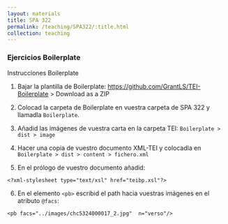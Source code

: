 ```yaml
---
layout: materials
title: SPA 322
permalink: /teaching/SPA322/:title.html
collection: teaching
---
```


### Ejercicios Boilerplate Instrucciones Boilerplate1. Bajar la plantilla de Boilerplate: <https://github.com/GrantLS/TEI-Boilerplate> > Download as a ZIP2. Colocad la carpeta de Boilerplate en vuestra carpeta de SPA 322 y llamadla `Boilerplate`.3. Añadid las imágenes de vuestra carta en la carpeta TEI: `Boilerplate > dist > image` 4. Hacer una copia de vuestro documento XML-TEI y colocadla en `Boilerplate > dist > content > fichero.xml`5. En el prólogo de vuestro documento añadid: `<?xml-stylesheet type="text/xsl" href="teibp.xsl"?>`6. En el elemento `<pb>` escribid el path hacia vuestras imágenes en el atributo `@facs`: `<pb facs="../images/chc5324000017_2.jpg"  n="verso"/>`